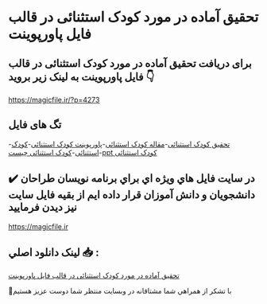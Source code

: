 # تحقیق آماده در مورد کودک استثنائی در قالب فایل پاورپوینت

## برای دریافت تحقیق آماده در مورد کودک استثنائی در قالب فایل پاورپوینت به لینک زیر بروید 👇

https://magicfile.ir/?p=4273

## تگ های فایل

-[تحقیق کودک استثنائی](https://magicfile.ir/product/%d8%aa%d8%ad%d9%82%db%8c%d9%82-%d8%a2%d9%85%d8%a7%d8%af%d9%87-%da%a9%d9%88%d8%af%da%a9-%d8%a7%d8%b3%d8%aa%d8%ab%d9%86%d8%a7%d8%a6%db%8c-%d8%af%d8%b1-%d9%be%d8%a7%d9%88%d8%b1%d9%be%d9%88%db%8c%d9%86%d8%aa/)-[مقاله کودک استثنائی](https://magicfile.ir/product/%d8%aa%d8%ad%d9%82%db%8c%d9%82-%d8%a2%d9%85%d8%a7%d8%af%d9%87-%da%a9%d9%88%d8%af%da%a9-%d8%a7%d8%b3%d8%aa%d8%ab%d9%86%d8%a7%d8%a6%db%8c-%d8%af%d8%b1-%d9%be%d8%a7%d9%88%d8%b1%d9%be%d9%88%db%8c%d9%86%d8%aa/)-[پاورپوینت کودک استثنائی](https://magicfile.ir/product/%d8%aa%d8%ad%d9%82%db%8c%d9%82-%d8%a2%d9%85%d8%a7%d8%af%d9%87-%da%a9%d9%88%d8%af%da%a9-%d8%a7%d8%b3%d8%aa%d8%ab%d9%86%d8%a7%d8%a6%db%8c-%d8%af%d8%b1-%d9%be%d8%a7%d9%88%d8%b1%d9%be%d9%88%db%8c%d9%86%d8%aa/)-[کودک استثنائی](https://magicfile.ir/product/%d8%aa%d8%ad%d9%82%db%8c%d9%82-%d8%a2%d9%85%d8%a7%d8%af%d9%87-%da%a9%d9%88%d8%af%da%a9-%d8%a7%d8%b3%d8%aa%d8%ab%d9%86%d8%a7%d8%a6%db%8c-%d8%af%d8%b1-%d9%be%d8%a7%d9%88%d8%b1%d9%be%d9%88%db%8c%d9%86%d8%aa/)-[کودک استثنائی چیست](https://magicfile.ir/product/%d8%aa%d8%ad%d9%82%db%8c%d9%82-%d8%a2%d9%85%d8%a7%d8%af%d9%87-%da%a9%d9%88%d8%af%da%a9-%d8%a7%d8%b3%d8%aa%d8%ab%d9%86%d8%a7%d8%a6%db%8c-%d8%af%d8%b1-%d9%be%d8%a7%d9%88%d8%b1%d9%be%d9%88%db%8c%d9%86%d8%aa/)-[ppt کودک استثنائی](https://magicfile.ir/product/%d8%aa%d8%ad%d9%82%db%8c%d9%82-%d8%a2%d9%85%d8%a7%d8%af%d9%87-%da%a9%d9%88%d8%af%da%a9-%d8%a7%d8%b3%d8%aa%d8%ab%d9%86%d8%a7%d8%a6%db%8c-%d8%af%d8%b1-%d9%be%d8%a7%d9%88%d8%b1%d9%be%d9%88%db%8c%d9%86%d8%aa/)

## ✔️ در سايت فايل هاي ويژه اي براي برنامه نويسان طراحان دانشجويان و دانش آموزان قرار داده ايم از بقيه فايل سايت نيز ديدن فرماييد

https://magicfile.ir


## لينک دانلود اصلي 📥 :

[تحقیق آماده در مورد کودک استثنائی در قالب فایل پاورپوینت](https://magicfile.ir/product/%d8%aa%d8%ad%d9%82%db%8c%d9%82-%d8%a2%d9%85%d8%a7%d8%af%d9%87-%da%a9%d9%88%d8%af%da%a9-%d8%a7%d8%b3%d8%aa%d8%ab%d9%86%d8%a7%d8%a6%db%8c-%d8%af%d8%b1-%d9%be%d8%a7%d9%88%d8%b1%d9%be%d9%88%db%8c%d9%86%d8%aa/) 


🙏با تشکر از همراهي شما مشتاقانه در وبسایت منتظر شما دوست عزیز هستیم

